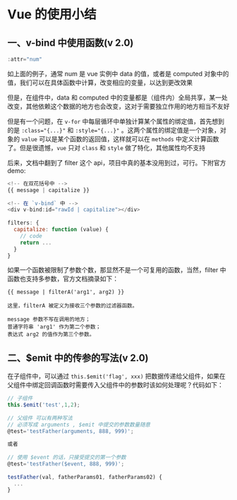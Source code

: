 # Vue 的使用小结
## 一、v-bind 中使用函数(v 2.0)
```js
:attr="num"
```
如上面的例子，通常 num 是 vue 实例中 data 的值，或者是 computed 对象中的值，我们可以在具体函数中计算，改变相应的变量，以达到更改效果

但是，在组件中，data 和 computed 中的变量都是（组件内）全局共享，某一处改变，其他依赖这个数据的地方也会改变，这对于需要独立作用的地方相当不友好

但是有一个问题，在 ```v-for``` 中每层循环中单独计算某个属性的绑定值，首先想到的是 ```:class="{...}"``` 和 ```:style="{...}"```  。这两个属性的绑定值是一个对象，对象的 ```value``` 可以是某个函数的返回值，这样就可以在 ```methods``` 中定义计算函数了。但是很遗憾，```vue``` 只对 ```class``` 和 ```style``` 做了特化，其他属性均不支持

后来，文档中翻到了 filter 这个 api，项目中真的基本没用到过，可行。下附官方 demo:
```js
<!-- 在双花括号中 -->
{{ message | capitalize }}
 
<!-- 在 `v-bind` 中 -->
<div v-bind:id="rawId | capitalize"></div>
 
filters: {
  capitalize: function (value) {
    // code
    return ...
  }
}
```

如果一个函数被限制了参数个数，那显然不是一个可复用的函数，当然，filter 中函数也支持多参数，官方文档摘录如下：
```
{{ message | filterA('arg1', arg2) }}
 
这里，filterA 被定义为接收三个参数的过滤器函数。
 
message 参数不写在调用的地方；
普通字符串 'arg1' 作为第二个参数；
表达式 arg2 的值作为第三个参数。
```

## 二、$emit 中的传参的写法(v 2.0)
在子组件中，可以通过 ```this.$emit('flag', xxx)```  把数据传递给父组件，如果在父组件中绑定回调函数时需要传入父组件中的参数时该如何处理呢？代码如下：
```js
// 子组件
this.$emit('test',1,2);
 
// 父组件 可以有两种写法
// 必须写成 arguments , $emit 中提交的参数数量随意
@test='testFather(arguments, 888, 999)';
 
或者
 
// 使用 $event 的话，只接受提交的第一个参数
@test='testFather($event, 888, 999)';
 
testFather(val, fatherParams01, fatherParams02) {
  ...
}
```
